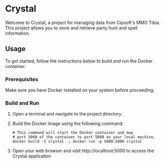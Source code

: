 # Crystal

Welcome to Crystal, a project for managing data from Cipsoft's MMO Tibia.
This project allows you to store and retrieve party hunt and spell information.

## Usage

To get started, follow the instructions below to build and run the Docker container.

### Prerequisites

Make sure you have Docker installed on your system before proceeding.

### Build and Run

1. Open a terminal and navigate to the project directory.

2. Build the Docker image using the following command:

   ```shell
   # This command will start the Docker container and map
   # port 5000 of the container to port 5000 on your local machine.
   docker build -t crystal .; docker run -p 5000:5000 crystal

3. Open your web browser and visit http://localhost:5000 to access the Crystal application

